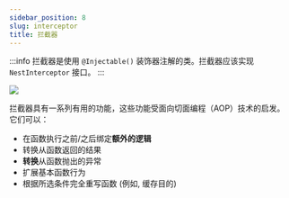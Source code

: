 ```yaml
---
sidebar_position: 8
slug: interceptor
title: 拦截器
---
```


:::info
拦截器是使用 `@Injectable()` 装饰器注解的类。拦截器应该实现 `NestInterceptor` 接口。
:::

![](https://docs.nestjs.com/assets/Interceptors_1.png)

拦截器具有一系列有用的功能，这些功能受面向切面编程（AOP）技术的启发。它们可以：

- 在函数执行之前/之后绑定**额外的逻辑**
- 转换从函数返回的结果
- **转换**从函数抛出的异常
- 扩展基本函数行为
- 根据所选条件完全重写函数 (例如, 缓存目的)